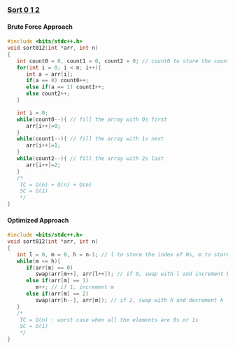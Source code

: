 ### [Sort 0 1 2](https://www.codingninjas.com/codestudio/problems/sort-0-1-2_8230695?challengeSlug=striver-sde-challenge&leftPanelTab=0)

#### Brute Force Approach
```cpp
#include <bits/stdc++.h> 
void sort012(int *arr, int n)
{
   int count0 = 0, count1 = 0, count2 = 0; // count0 to store the count of 0s, count1 to store the count of 1s, count2 to store the count of 2s
   for(int i = 0; i < n; i++){
      int a = arr[i];
      if(a == 0) count0++;
      else if(a == 1) count1++;
      else count2++;
   }

   int i = 0;
   while(count0--){ // fill the array with 0s first
      arr[i++]=0;
   }
   while(count1--){ // fill the array with 1s next
      arr[i++]=1;
   }
   while(count2--){ // fill the array with 2s last
      arr[i++]=2;
   }
   /*
    TC = O(n) + O(n) + O(n)
    SC = O(1)
    */
}
```

#### Optimized Approach
```cpp
#include <bits/stdc++.h> 
void sort012(int *arr, int n)
{
   int l = 0, m = 0, h = n-1; // l to store the index of 0s, m to store the index of 1s, h to store the index of 2s
   while(m <= h){
      if(arr[m] == 0) 
         swap(arr[m++], arr[l++]); // if 0, swap with l and increment both l and m
      else if(arr[m] == 1) 
         m++; // if 1, increment m
      else if(arr[m] == 2) 
         swap(arr[h--], arr[m]); // if 2, swap with h and decrement h
   }
   /*
    TC = O(n) : worst case when all the elements are 0s or 1s
    SC = O(1)
    */
}
```